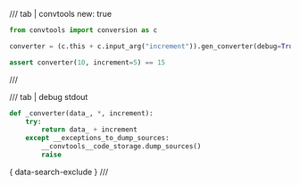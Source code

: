 /// tab | convtools
    new: true

```python
from convtools import conversion as c

converter = (c.this + c.input_arg("increment")).gen_converter(debug=True)

assert converter(10, increment=5) == 15

```
///

/// tab | debug stdout
```python
def _converter(data_, *, increment):
    try:
        return data_ + increment
    except __exceptions_to_dump_sources:
        __convtools__code_storage.dump_sources()
        raise


```
{ data-search-exclude }
///

